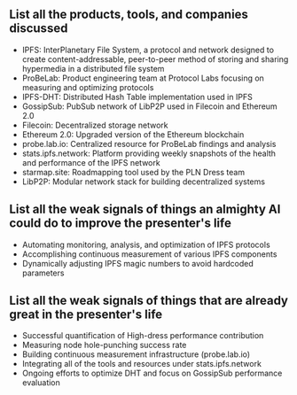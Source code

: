 ## List all the products, tools, and companies discussed

- IPFS: InterPlanetary File System, a protocol and network designed to create content-addressable, peer-to-peer method of storing and sharing hypermedia in a distributed file system
- ProBeLab: Product engineering team at Protocol Labs focusing on measuring and optimizing protocols
- IPFS-DHT: Distributed Hash Table implementation used in IPFS
- GossipSub: PubSub network of LibP2P used in Filecoin and Ethereum 2.0
- Filecoin: Decentralized storage network
- Ethereum 2.0: Upgraded version of the Ethereum blockchain
- probe.lab.io: Centralized resource for ProBeLab findings and analysis
- stats.ipfs.network: Platform providing weekly snapshots of the health and performance of the IPFS network
- starmap.site: Roadmapping tool used by the PLN Dress team
- LibP2P: Modular network stack for building decentralized systems

## List all the weak signals of things an almighty AI could do to improve the presenter's life

- Automating monitoring, analysis, and optimization of IPFS protocols
- Accomplishing continuous measurement of various IPFS components
- Dynamically adjusting IPFS magic numbers to avoid hardcoded parameters

## List all the weak signals of things that are already great in the presenter's life

- Successful quantification of High-dress performance contribution
- Measuring node hole-punching success rate
- Building continuous measurement infrastructure (probe.lab.io)
- Integrating all of the tools and resources under stats.ipfs.network
- Ongoing efforts to optimize DHT and focus on GossipSub performance evaluation